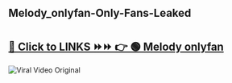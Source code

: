 
 ## Melody_onlyfan-Only-Fans-Leaked

# <h2><a href="https://clipsfans.com/Melody_onlyfan&ref=git">🔗 Click to LINKS ⏩⏩ 👉 🟢 Melody onlyfan </a></h2>

<a href="https://clipsfans.com/Melody_onlyfan&ref=git" rel="nofollow" data-target="animated-image.originalLink"><img src="https://i.ibb.co.com/xMMVF88/686577567.gif" alt="Viral Video Original" style="max-width: 100%; display: inline-block;" data-target="animated-image.originalImage"></a>
